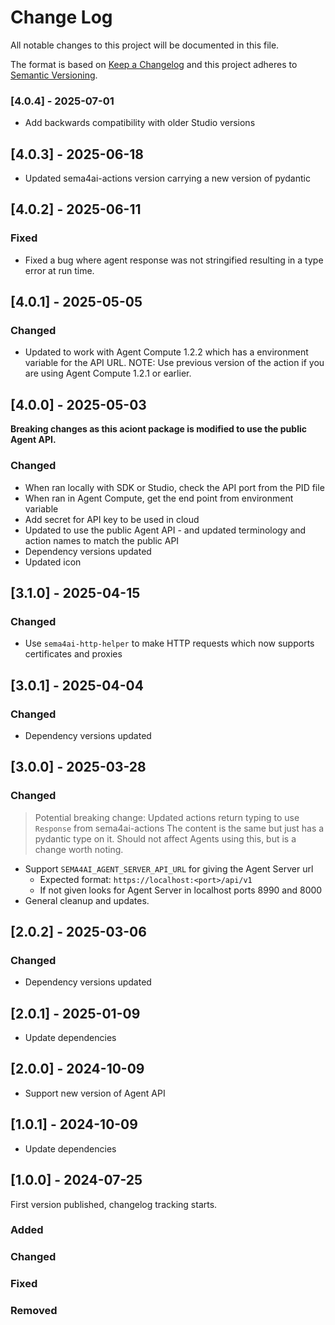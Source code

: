 # Change Log

All notable changes to this project will be documented in this file.

The format is based on [Keep a Changelog](https://keepachangelog.com/)
and this project adheres to [Semantic Versioning](https://semver.org/).

### [4.0.4] - 2025-07-01

- Add backwards compatibility with older Studio versions

## [4.0.3] - 2025-06-18

- Updated sema4ai-actions version carrying a new version of pydantic

## [4.0.2] - 2025-06-11

### Fixed

- Fixed a bug where agent response was not stringified resulting in a type error at run time.

## [4.0.1] - 2025-05-05

### Changed

- Updated to work with Agent Compute 1.2.2 which has a environment variable for the API URL. NOTE: Use previous version of the action if you are using Agent Compute 1.2.1 or earlier.

## [4.0.0] - 2025-05-03

**Breaking changes as this aciont package is modified to use the public Agent API.**

### Changed

- When ran locally with SDK or Studio, check the API port from the PID file
- When ran in Agent Compute, get the end point from environment variable
- Add secret for API key to be used in cloud
- Updated to use the public Agent API - and updated terminology and action names to match the public API
- Dependency versions updated
- Updated icon

## [3.1.0] - 2025-04-15

### Changed

- Use `sema4ai-http-helper` to make HTTP requests which now supports certificates and proxies

## [3.0.1] - 2025-04-04

### Changed

- Dependency versions updated

## [3.0.0] - 2025-03-28

### Changed

> Potential breaking change:
> Updated actions return typing to use `Response` from sema4ai-actions
> The content is the same but just has a pydantic type on it.
> Should not affect Agents using this, but is a change worth noting.

- Support `SEMA4AI_AGENT_SERVER_API_URL` for giving the Agent Server url
  - Expected format: `https://localhost:<port>/api/v1`
  - If not given looks for Agent Server in localhost ports 8990 and 8000
- General cleanup and updates.

## [2.0.2] - 2025-03-06

### Changed

- Dependency versions updated

## [2.0.1] - 2025-01-09

- Update dependencies

## [2.0.0] - 2024-10-09

- Support new version of Agent API

## [1.0.1] - 2024-10-09

- Update dependencies

## [1.0.0] - 2024-07-25

First version published, changelog tracking starts.

### Added

### Changed

### Fixed

### Removed
